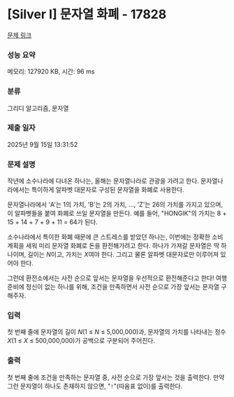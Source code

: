 # [Silver I] 문자열 화폐 - 17828 

[문제 링크](https://www.acmicpc.net/problem/17828) 

### 성능 요약

메모리: 127920 KB, 시간: 96 ms

### 분류

그리디 알고리즘, 문자열

### 제출 일자

2025년 9월 15일 13:31:52

### 문제 설명

<p>작년에 소수나라에 다녀온 하나는, 올해는 문자열나라로 관광을 가려고 한다. 문자열나라에서는 특이하게 알파벳 대문자로 구성된 문자열을 화폐로 사용한다.</p>

<p>문자열나라에서 'A'는 1의 가치, 'B'는 2의 가치, ..., 'Z'는 26의 가치를 가지고 있으며, 이 알파벳들을 붙여 화폐로 쓰일 문자열을 만든다. 예를 들어, "HONGIK"의 가치는 8 + 15 + 14 + 7 + 9 + 11 = 64가 된다.</p>

<p>소수나라에서 특이한 화폐 때문에 큰 스트레스를 받았던 하나는, 이번에는 정확한 소비 계획을 세워 미리 문자열 화폐로 돈을 환전해가려고 한다. 하나가 가져갈 문자열은 딱 하나이며, 길이는 <em>N</em>이고, 가치는 <em>X</em>여야 한다. 그리고 물론 알파벳 대문자로만 이루어져 있어야 한다.</p>

<p>그런데 환전소에서는 사전 순으로 앞서는 문자열을 우선적으로 환전해준다고 한다! 여행 준비에 정신이 없는 하나를 위해, 조건을 만족하면서 사전 순으로 가장 앞서는 문자열 구해주자.</p>

### 입력 

 <p>첫 번째 줄에 문자열의 길이 <em>N</em>(1 ≤ <em>N</em> ≤ 5,000,000)과, 문자열의 가치를 나타내는 정수 <em>X</em>(1 ≤ <em>X</em> ≤ 500,000,000)가 공백으로 구분되어 주어진다.</p>

### 출력 

 <p>첫 번째 줄에 조건을 만족하는 문자열 중, 사전 순으로 가장 앞서는 것을 출력한다. 만약 그런 문자열이 하나도 존재하지 않으면, "<code>!</code>"(따옴표 없이)를 출력한다.</p>

